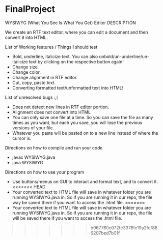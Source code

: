 # FinalProject
WYSIWYG (What You See Is What You Get) Editor
DESCRIPTION

We create an RTF text editor, where you can edit a document and then convert it into HTML.

 List of Working features / Things I should test
- Bold, underline, italicize text. You can also unbold/un-underline/un-italicize text by clicking on the respective button again!
- Change size.
- Change color.
- Change alignment in RTF editor.
- Cut, copy, paste text.
- Converting formatted text/unformatted text into HTML!

List of unresolved bugs :,(
- Does not detect new lines in RTF editor portion.
- Alignment does not convert into HTML
- You can only save one file at a time. So you can save the file as many times as you want, but each you save, you will lose the previous versions of your file.
- Whatever you paste will be pasted on to a new line instead of where the cursor is.

Directions on how to compile and run your code
- javac WYSIWYG.java
- java WYSIWYG

Directions on how to use your program
- Use buttons/menus on GUI to interact and format text, and to convert it.
<<<<<<< HEAD
- Your converted text to HTML file will save in whatever folder you are running WYSIWYG.java in. So if you are running it in our repo, the file way be saved there if you want to access the .html file.
=======
- Your converted text to HTML file will save in whatever folder you are running WYSIWYG.java in. So if you are running it in our repo, the file will be saved there if you want to access the .html file.

>>>>>>> b967760c072fe3378fe19a2fcf886207bed7b01f
